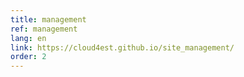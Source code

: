 ```yaml
---
title: management
ref: management
lang: en
link: https://cloud4est.github.io/site_management/
order: 2
---
```


